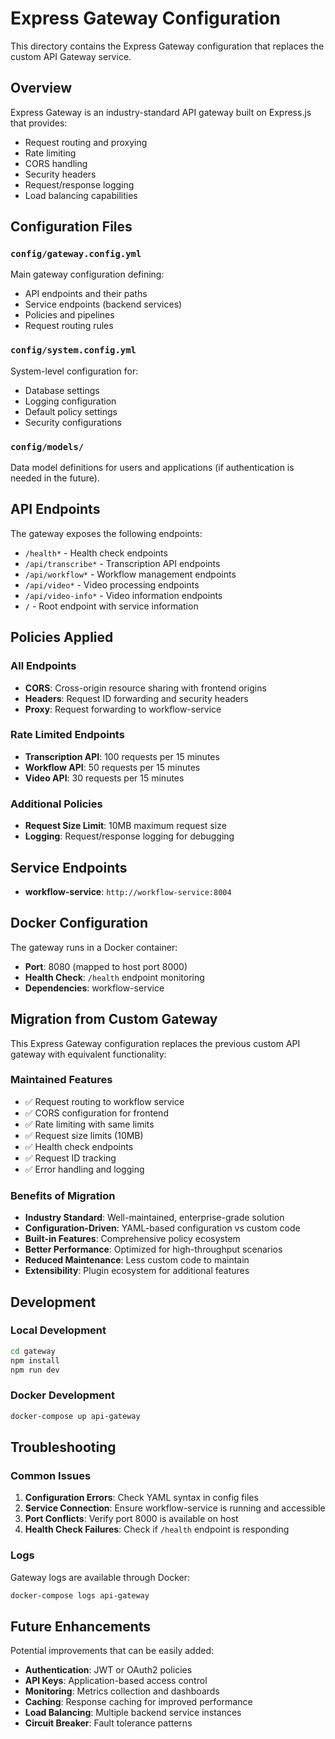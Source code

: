 # Express Gateway Configuration

This directory contains the Express Gateway configuration that replaces the custom API Gateway service.

## Overview

Express Gateway is an industry-standard API gateway built on Express.js that provides:

- Request routing and proxying
- Rate limiting
- CORS handling
- Security headers
- Request/response logging
- Load balancing capabilities

## Configuration Files

### `config/gateway.config.yml`
Main gateway configuration defining:
- API endpoints and their paths
- Service endpoints (backend services)
- Policies and pipelines
- Request routing rules

### `config/system.config.yml`
System-level configuration for:
- Database settings
- Logging configuration
- Default policy settings
- Security configurations

### `config/models/`
Data model definitions for users and applications (if authentication is needed in the future).

## API Endpoints

The gateway exposes the following endpoints:

- `/health*` - Health check endpoints
- `/api/transcribe*` - Transcription API endpoints
- `/api/workflow*` - Workflow management endpoints
- `/api/video*` - Video processing endpoints
- `/api/video-info*` - Video information endpoints
- `/` - Root endpoint with service information

## Policies Applied

### All Endpoints
- **CORS**: Cross-origin resource sharing with frontend origins
- **Headers**: Request ID forwarding and security headers
- **Proxy**: Request forwarding to workflow-service

### Rate Limited Endpoints
- **Transcription API**: 100 requests per 15 minutes
- **Workflow API**: 50 requests per 15 minutes
- **Video API**: 30 requests per 15 minutes

### Additional Policies
- **Request Size Limit**: 10MB maximum request size
- **Logging**: Request/response logging for debugging

## Service Endpoints

- **workflow-service**: `http://workflow-service:8004`

## Docker Configuration

The gateway runs in a Docker container:
- **Port**: 8080 (mapped to host port 8000)
- **Health Check**: `/health` endpoint monitoring
- **Dependencies**: workflow-service

## Migration from Custom Gateway

This Express Gateway configuration replaces the previous custom API gateway with equivalent functionality:

### Maintained Features
- ✅ Request routing to workflow service
- ✅ CORS configuration for frontend
- ✅ Rate limiting with same limits
- ✅ Request size limits (10MB)
- ✅ Health check endpoints
- ✅ Request ID tracking
- ✅ Error handling and logging

### Benefits of Migration
- **Industry Standard**: Well-maintained, enterprise-grade solution
- **Configuration-Driven**: YAML-based configuration vs custom code
- **Built-in Features**: Comprehensive policy ecosystem
- **Better Performance**: Optimized for high-throughput scenarios
- **Reduced Maintenance**: Less custom code to maintain
- **Extensibility**: Plugin ecosystem for additional features

## Development

### Local Development
```bash
cd gateway
npm install
npm run dev
```

### Docker Development
```bash
docker-compose up api-gateway
```

## Troubleshooting

### Common Issues

1. **Configuration Errors**: Check YAML syntax in config files
2. **Service Connection**: Ensure workflow-service is running and accessible
3. **Port Conflicts**: Verify port 8000 is available on host
4. **Health Check Failures**: Check if `/health` endpoint is responding

### Logs
Gateway logs are available through Docker:
```bash
docker-compose logs api-gateway
```

## Future Enhancements

Potential improvements that can be easily added:

- **Authentication**: JWT or OAuth2 policies
- **API Keys**: Application-based access control
- **Monitoring**: Metrics collection and dashboards
- **Caching**: Response caching for improved performance
- **Load Balancing**: Multiple backend service instances
- **Circuit Breaker**: Fault tolerance patterns
